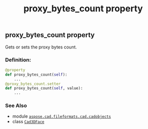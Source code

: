 ﻿---
title: proxy_bytes_count property
second_title: Aspose.CAD for Python via .NET API References
description: 
type: docs
weight: 330
url: /aspose.cad.fileformats.cad.cadobjects/cad3dface/proxy_bytes_count/
is_root: false
---

## proxy_bytes_count property


Gets or sets the proxy bytes count.
### Definition:
```python
@property
def proxy_bytes_count(self):
    ...
@proxy_bytes_count.setter
def proxy_bytes_count(self, value):
    ...
```

### See Also
* module [`aspose.cad.fileformats.cad.cadobjects`](../../)
* class [`Cad3DFace`](/cad/python-net/aspose.cad.fileformats.cad.cadobjects/cad3dface)
